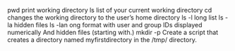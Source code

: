 pwd print working directory
ls list of your current working directory
cd changes the working directory to the user’s home directory
ls -l long list
ls -la  hidden files
ls -lan ong format with user and group IDs displayed numerically And hidden files (starting with.)
mkdir -p Create a script that creates a directory named myfirstdirectory in the /tmp/ directory.


